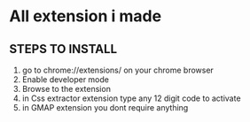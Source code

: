 # All extension i made
## STEPS TO INSTALL
1) go to chrome://extensions/ on your chrome browser
2) Enable developer mode
3) Browse to the extension
4) in Css extractor extension type any 12 digit code to activate
5) in GMAP extension you dont require anything
